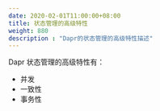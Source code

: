 ```yaml
---
date: 2020-02-01T11:00:00+08:00
title: 状态管理的高级特性
weight: 880
description : "Dapr的状态管理的高级特性描述"
---
```




Dapr 状态管理的高级特性有：



- 并发
- 一致性
- 事务性